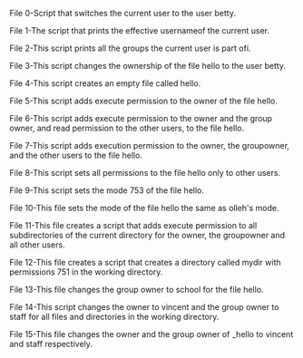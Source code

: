 File 0-Script that switches the current user to the user betty.

File 1-The script that prints the effective usernameof the current user.

File 2-This script prints all the groups the current  user is part ofi.

File 3-This script changes the ownership of the file hello to the user betty.

File 4-This script creates an empty file called hello.

File 5-This script adds execute permission to the owner of the file hello.

File 6-This script adds execute permission to the owner and the group owner, and read permission to the other users, to the file hello.

File 7-This script adds execution permission to the owner, the groupowner, and the other users to the file hello.

File 8-This script sets all permissions to the file hello only to other users.

File 9-This script sets the mode 753 of the file hello.

File 10-This file sets the mode of the file hello the same as olleh's mode.

File 11-This file creates a script that adds execute permission to all subdirectories of the current directory for the owner, the groupowner and all other users.

File 12-This file creates a script that creates a directory called mydir with permissions 751 in the working directory.

File 13-This file changes the group owner to school for the file hello.

File 14-This script changes the owner to vincent and the group owner to staff for all files and directories in the working directory.

File 15-This file changes the owner and the group owner of _hello to vincent and staff respectively.
